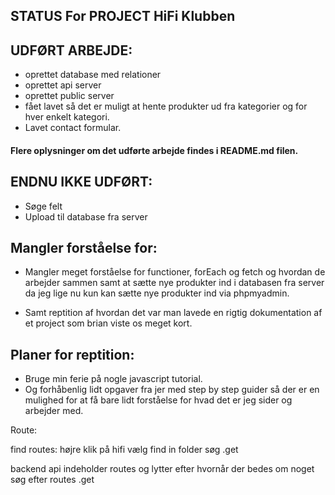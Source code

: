 ## STATUS For PROJECT HiFi Klubben

## UDFØRT ARBEJDE:
* oprettet database med relationer
* oprettet api server
* oprettet public server
* fået lavet så det er muligt at hente produkter ud fra kategorier og for hver enkelt kategori.
* Lavet contact formular.

#### Flere oplysninger om det udførte arbejde findes i README.md filen.

## ENDNU IKKE UDFØRT:

* Søge felt
* Upload til database fra server 


## Mangler forståelse for:
* Mangler meget forståelse for functioner, forEach og fetch og hvordan de arbejder sammen samt at sætte nye produkter ind i databasen fra server da jeg lige nu kun kan sætte nye produkter ind via phpmyadmin.

* Samt reptition af hvordan det var man lavede en rigtig dokumentation af et project som brian viste os meget kort.

## Planer for reptition: 
* Bruge min ferie på nogle javascript tutorial.
* Og forhåbenlig lidt opgaver fra jer med step by step guider så der er en mulighed for at få bare lidt forståelse for hvad det er jeg sider og arbejder med.


Route:

find routes:
højre klik på hifi vælg find in folder søg .get

backend 
api indeholder routes og lytter efter hvornår der bedes om noget 
søg efter routes .get